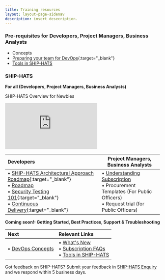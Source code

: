 ```yaml
---
title: Training resources
layout: layout-page-sidenav
description: insert desecription.
---
```


### Pre-requisites for Developers, Project Managers, Business Analysts
- Concepts
- [Preparing your team for DevOps](https://www.youtube.com/watch?v=wgW-8vvK5sMte){:target="_blank"}
- [Tools in SHIP-HATS](/training/tools)

### SHIP-HATS 

**For all (Developers, Project Managers, Business Analysts)**

SHIP-HATS Overview for Newbies
<iframe src="https://www.youtube.com/embed/oqqM1Q25b-0?showinfo=0" frameborder="0" allow="accelerometer; autoplay; encrypted-media; gyroscope; picture-in-picture" allowfullscreen></iframe>

| Developers |  Project Managers, Business Analysts  |
| :------------- | ----------------------------------------------------------------------------------------- |
| •	[SHIP-HATS Architectural Approach Roadmap](https://www.youtube.com/watch?v=yiD4--KSdTI){:target="_blank"}<br />•	[Roadmap](./overview)<br />•	[Security Testing 101](https://www.youtube.com/watch?v=SVomPCqKGM4){:target="_blank"}<br />•	[Continuous Delivery](https://www.youtube.com/watch?v=DMMhqLKHLx0){:target="_blank"} | • [Understanding Subscription](./subscriptions)<br />•	Procurement Templates (For Public Officers)<br />•	Request trial (for Public Officers) |

**Coming soon!: Getting Started, Best Practices, Support & Troubleshooting**

| Next                                             | Relevant Links            | 
| :----------------------------------------------- | :------------------------ |
| •	[DevOps Concepts](/training/training-concepts) | •	[What's New](./what-s-new)<br />•	[Subscription FAQs](./subscriptions)<br /> •	[Tools in SHIP-HATS](/training/tools) |
                
Got feedback on SHIP-HATS? Submit your feedback in [SHIP-HATS Enquiry](./ship-hats-enquiries) and we respond within 5 business days. 

